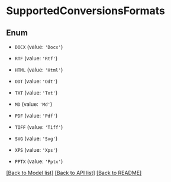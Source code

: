 # SupportedConversionsFormats


## Enum

* `DOCX` (value: `'Docx'`)

* `RTF` (value: `'Rtf'`)

* `HTML` (value: `'Html'`)

* `ODT` (value: `'Odt'`)

* `TXT` (value: `'Txt'`)

* `MD` (value: `'Md'`)

* `PDF` (value: `'Pdf'`)

* `TIFF` (value: `'Tiff'`)

* `SVG` (value: `'Svg'`)

* `XPS` (value: `'Xps'`)

* `PPTX` (value: `'Pptx'`)

[[Back to Model list]](../README.md#documentation-for-models) [[Back to API list]](../README.md#documentation-for-api-endpoints) [[Back to README]](../README.md)


